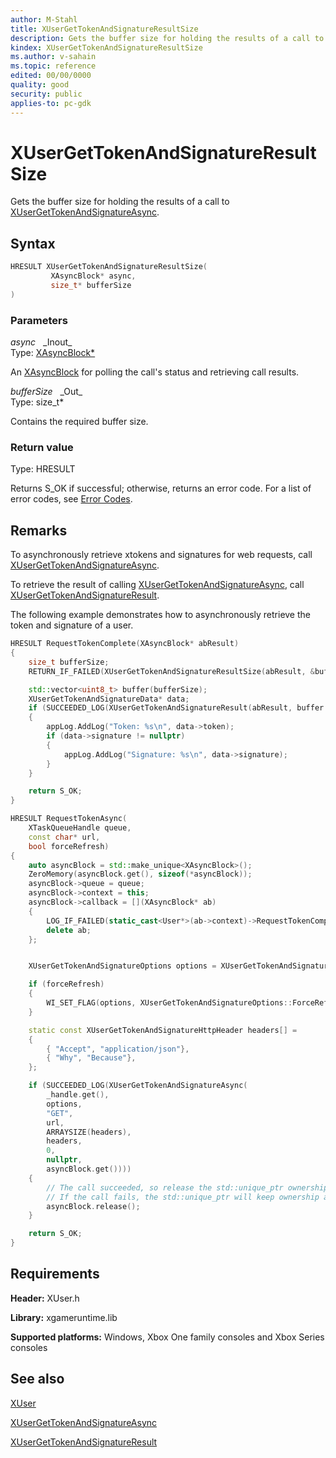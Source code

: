 ```yaml
---
author: M-Stahl
title: XUserGetTokenAndSignatureResultSize
description: Gets the buffer size for holding the results of a call to XUserGetTokenAndSignatureAsync.
kindex: XUserGetTokenAndSignatureResultSize
ms.author: v-sahain
ms.topic: reference
edited: 00/00/0000
quality: good
security: public
applies-to: pc-gdk
---
```


# XUserGetTokenAndSignatureResultSize  

Gets the buffer size for holding the results of a call to [XUserGetTokenAndSignatureAsync](xusergettokenandsignatureasync.md).  

## Syntax  
  
```cpp
HRESULT XUserGetTokenAndSignatureResultSize(  
         XAsyncBlock* async,  
         size_t* bufferSize  
)  
```  
  
### Parameters  
  
*async* &nbsp;&nbsp;\_Inout\_  
Type: [XAsyncBlock*](../../xasync/structs/xasyncblock.md)  

An [XAsyncBlock](../../xasync/structs/xasyncblock.md) for polling the call's status and retrieving call results.  

*bufferSize* &nbsp;&nbsp;\_Out\_  
Type: size_t*  

Contains the required buffer size.  

### Return value

Type: HRESULT
  
Returns S_OK if successful; otherwise, returns an error code.
For a list of error codes, see [Error Codes](../../../errorcodes.md).  
  
## Remarks

To asynchronously retrieve xtokens and signatures for web requests, call [XUserGetTokenAndSignatureAsync](xusergettokenandsignatureasync.md).

To retrieve the result of calling [XUserGetTokenAndSignatureAsync](xusergettokenandsignatureasync.md), call [XUserGetTokenAndSignatureResult](xusergettokenandsignatureresult.md).

The following example demonstrates how to asynchronously retrieve the token and signature of a user.  
  
```cpp
HRESULT RequestTokenComplete(XAsyncBlock* abResult)
{
    size_t bufferSize;
    RETURN_IF_FAILED(XUserGetTokenAndSignatureResultSize(abResult, &bufferSize));

    std::vector<uint8_t> buffer(bufferSize);
    XUserGetTokenAndSignatureData* data;
    if (SUCCEEDED_LOG(XUserGetTokenAndSignatureResult(abResult, buffer.size(), buffer.data(), &data, nullptr /*bufferUsed*/)))
    {
        appLog.AddLog("Token: %s\n", data->token);
        if (data->signature != nullptr)
        {    
            appLog.AddLog("Signature: %s\n", data->signature);
        }
    }

    return S_OK;
}

HRESULT RequestTokenAsync(
    XTaskQueueHandle queue,
    const char* url,
    bool forceRefresh)
{
    auto asyncBlock = std::make_unique<XAsyncBlock>();
    ZeroMemory(asyncBlock.get(), sizeof(*asyncBlock));
    asyncBlock->queue = queue;
    asyncBlock->context = this;
    asyncBlock->callback = [](XAsyncBlock* ab)
    {
        LOG_IF_FAILED(static_cast<User*>(ab->context)->RequestTokenComplete(ab));
        delete ab;
    };


    XUserGetTokenAndSignatureOptions options = XUserGetTokenAndSignatureOptions::None;

    if (forceRefresh)
    {
        WI_SET_FLAG(options, XUserGetTokenAndSignatureOptions::ForceRefresh);
    }

    static const XUserGetTokenAndSignatureHttpHeader headers[] =
    {
        { "Accept", "application/json"},
        { "Why", "Because"},
    };

    if (SUCCEEDED_LOG(XUserGetTokenAndSignatureAsync(
        _handle.get(),
        options,
        "GET",
        url,
        ARRAYSIZE(headers),
        headers,
        0,
        nullptr,
        asyncBlock.get())))
    {
        // The call succeeded, so release the std::unique_ptr ownership of XAsyncBlock* since the callback will take over ownership.
        // If the call fails, the std::unique_ptr will keep ownership and delete the XAsyncBlock*
        asyncBlock.release();
    }

    return S_OK;
}
```
  
  
## Requirements  
  
**Header:** XUser.h
  
**Library:** xgameruntime.lib  
  
**Supported platforms:** Windows, Xbox One family consoles and Xbox Series consoles  
  
## See also

[XUser](../xuser_members.md)
  
[XUserGetTokenAndSignatureAsync](xusergettokenandsignatureasync.md)

[XUserGetTokenAndSignatureResult](xusergettokenandsignatureresult.md)